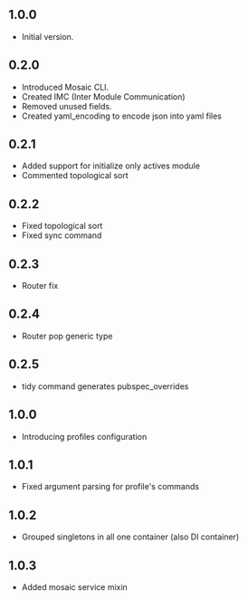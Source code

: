 ## 1.0.0

- Initial version.

## 0.2.0

- Introduced Mosaic CLI.
- Created IMC (Inter Module Communication)
- Removed unused fields.
- Created yaml_encoding to encode json into yaml files

## 0.2.1
- Added support for initialize only actives module
- Commented topological sort

## 0.2.2
- Fixed topological sort
- Fixed sync command

## 0.2.3
- Router fix

## 0.2.4
- Router pop generic type

## 0.2.5
- tidy command generates pubspec_overrides


## 1.0.0
- Introducing profiles configuration

## 1.0.1
- Fixed argument parsing for profile's commands

## 1.0.2
- Grouped singletons in all one container (also DI container)

## 1.0.3
- Added mosaic service mixin
